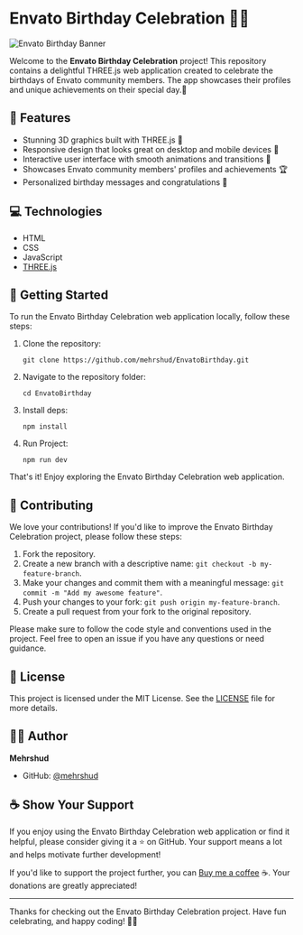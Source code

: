 # Envato Birthday Celebration 🎉🎂

![Envato Birthday Banner](https://www.envato.com/static/media/envato.13edc57e.svg)

Welcome to the **Envato Birthday Celebration** project! This repository contains a delightful THREE.js web application created to celebrate the birthdays of Envato community members. The app showcases their profiles and unique achievements on their special day.🥳

## 🌠 Features

- Stunning 3D graphics built with THREE.js 🎨
- Responsive design that looks great on desktop and mobile devices 📱
- Interactive user interface with smooth animations and transitions 🌈
- Showcases Envato community members' profiles and achievements 🏆
- Personalized birthday messages and congratulations 💌

## 💻 Technologies

- HTML
- CSS
- JavaScript
- [THREE.js](https://threejs.org/)

## 🚀 Getting Started

To run the Envato Birthday Celebration web application locally, follow these steps:

1. Clone the repository:
   ````
   git clone https://github.com/mehrshud/EnvatoBirthday.git
2. Navigate to the repository folder:
   ````
   cd EnvatoBirthday
3. Install deps:
   ````
   npm install
4. Run Project:
   ````
   npm run dev
That's it! Enjoy exploring the Envato Birthday Celebration web application.

## 🤝 Contributing

We love your contributions! If you'd like to improve the Envato Birthday Celebration project, please follow these steps:

1. Fork the repository.
2. Create a new branch with a descriptive name: `git checkout -b my-feature-branch`.
3. Make your changes and commit them with a meaningful message: `git commit -m "Add my awesome feature"`.
4. Push your changes to your fork: `git push origin my-feature-branch`.
5. Create a pull request from your fork to the original repository.

Please make sure to follow the code style and conventions used in the project. Feel free to open an issue if you have any questions or need guidance.

## 📄 License

This project is licensed under the MIT License. See the [LICENSE](LICENSE) file for more details.

## 🧑‍💻 Author

**Mehrshud**

- GitHub: [@mehrshud](https://github.com/mehrshud)

## ☕ Show Your Support

If you enjoy using the Envato Birthday Celebration web application or find it helpful, please consider giving it a ⭐️ on GitHub. Your support means a lot and helps motivate further development!

If you'd like to support the project further, you can [Buy me a coffee](https://www.buymeacoffee.com/mehrshad) ☕. Your donations are greatly appreciated!

---

Thanks for checking out the Envato Birthday Celebration project. Have fun celebrating, and happy coding! 🥳🎉

